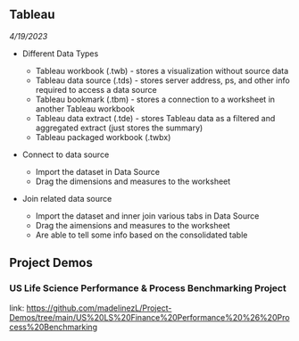 ## Tableau
*4/19/2023* <br>
* Different Data Types <br>
  - Tableau workbook (.twb) - stores a visualization without source data <br>
  - Tableau data source (.tds) - stores server address, ps, and other info required to access a data source <br>
  - Tableau bookmark (.tbm) - stores a connection to a worksheet in another Tableau workbook <br>
  - Tableau data extract (.tde) - stores Tableau data as a filtered and aggregated extract (just stores the summary) <br>
  - Tableau packaged workbook (.twbx) <br>

* Connect to data source
  - Import the dataset in Data Source
  - Drag the dimensions and measures to the worksheet

* Join related data source
  - Import the dataset and inner join various tabs in Data Source
  - Drag the aimensions and measures to the worksheet
  - Are able to tell some info based on the consolidated table


## Project Demos
### US Life Science Performance & Process Benchmarking Project <br>
link: https://github.com/madelinezL/Project-Demos/tree/main/US%20LS%20Finance%20Performance%20%26%20Process%20Benchmarking
